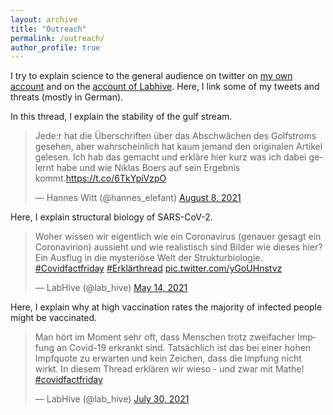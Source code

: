 ```yaml
---
layout: archive
title: "Outreach"
permalink: /outreach/
author_profile: true
---
```


I try to explain science to the general audience on twitter on [my own account](https://twitter.com/hannes_elefant) and on the [account of Labhive](https://twitter.com/lab_hive). Here, I link some of my tweets and threats (mostly in German).

In this thread, I explain the stability of the gulf stream.

<blockquote class="twitter-tweet"><p lang="de" dir="ltr">Jede:r hat die Überschriften über das Abschwächen des Golfstroms gesehen, aber wahrscheinlich hat kaum jemand den originalen Artikel gelesen. Ich hab das gemacht und erkläre hier kurz was ich dabei gelernt habe und wie Niklas Boers auf sein Ergebnis kommt.<a href="https://t.co/6TkYpiVzpO">https://t.co/6TkYpiVzpO</a></p>&mdash; Hannes Witt (@hannes_elefant) <a href="https://twitter.com/hannes_elefant/status/1424312979974131715?ref_src=twsrc%5Etfw">August 8, 2021</a></blockquote> <script async src="https://platform.twitter.com/widgets.js" charset="utf-8"></script>

Here, I explain structural biology of SARS-CoV-2.

<blockquote class="twitter-tweet"><p lang="de" dir="ltr">Woher wissen wir eigentlich wie ein Coronavirus (genauer gesagt ein Coronavirion) aussieht und wie realistisch sind Bilder wie dieses hier? Ein Ausflug in die mysteriöse Welt der Strukturbiologie. <a href="https://twitter.com/hashtag/Covidfactfriday?src=hash&amp;ref_src=twsrc%5Etfw">#Covidfactfriday</a> <a href="https://twitter.com/hashtag/Erkl%C3%A4rthread?src=hash&amp;ref_src=twsrc%5Etfw">#Erklärthread</a> <a href="https://t.co/yGoUHnstvz">pic.twitter.com/yGoUHnstvz</a></p>&mdash; LabHive (@lab_hive) <a href="https://twitter.com/lab_hive/status/1393211198645096450?ref_src=twsrc%5Etfw">May 14, 2021</a></blockquote> <script async src="https://platform.twitter.com/widgets.js" charset="utf-8"></script>

Here, I explain why at high vaccination rates the majority of infected people might be vaccinated.

<blockquote class="twitter-tweet"><p lang="de" dir="ltr">Man hört im Moment sehr oft, dass Menschen trotz zweifacher Impfung an Covid-19 erkrankt sind. Tatsächlich ist das bei einer hohen Impfquote zu erwarten und kein Zeichen, dass die Impfung nicht wirkt. In diesem Thread erklären wir wieso - und zwar mit Mathe! <a href="https://twitter.com/hashtag/covidfactfriday?src=hash&amp;ref_src=twsrc%5Etfw">#covidfactfriday</a></p>&mdash; LabHive (@lab_hive) <a href="https://twitter.com/lab_hive/status/1421102240476143628?ref_src=twsrc%5Etfw">July 30, 2021</a></blockquote> <script async src="https://platform.twitter.com/widgets.js" charset="utf-8"></script> 
